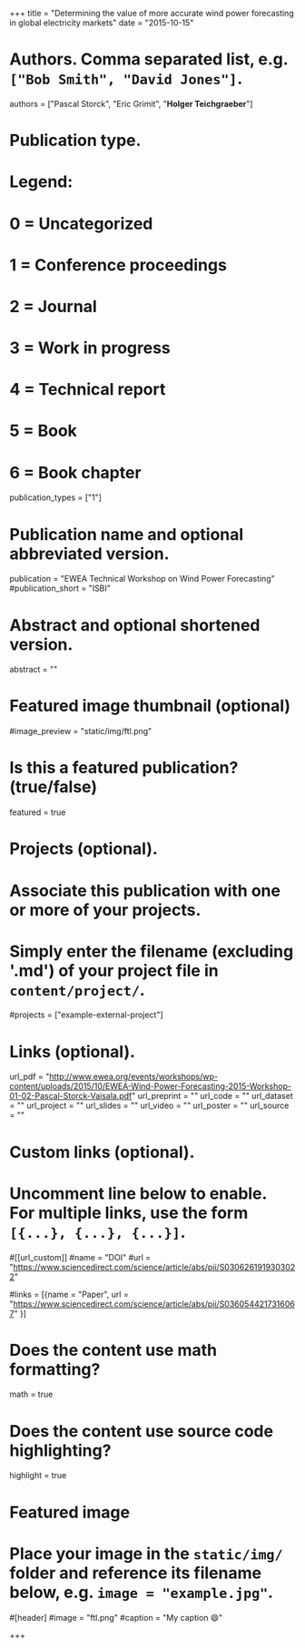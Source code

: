 
+++
title = "Determining the value of more accurate wind power forecasting in global electricity markets"
date = "2015-10-15"

# Authors. Comma separated list, e.g. `["Bob Smith", "David Jones"]`.

authors = ["Pascal Storck", "Eric Grimit", "**Holger Teichgraeber**"]

# Publication type.
# Legend:
# 0 = Uncategorized
# 1 = Conference proceedings
# 2 = Journal
# 3 = Work in progress
# 4 = Technical report
# 5 = Book
# 6 = Book chapter
publication_types = ["1"]

# Publication name and optional abbreviated version.
publication = "EWEA Technical Workshop on Wind Power Forecasting"
#publication_short = "ISBI"

# Abstract and optional shortened version.

abstract = "" 


# Featured image thumbnail (optional)
#image_preview = "static/img/ftl.png"

# Is this a featured publication? (true/false)
featured = true

# Projects (optional).
#   Associate this publication with one or more of your projects.
#   Simply enter the filename (excluding '.md') of your project file in `content/project/`.
#projects = ["example-external-project"]

# Links (optional).
url_pdf = "http://www.ewea.org/events/workshops/wp-content/uploads/2015/10/EWEA-Wind-Power-Forecasting-2015-Workshop-01-02-Pascal-Storck-Vaisala.pdf"
url_preprint = ""
url_code = ""
url_dataset = ""
url_project = ""
url_slides = ""
url_video = ""
url_poster = ""
url_source = ""

# Custom links (optional).
#   Uncomment line below to enable. For multiple links, use the form `[{...}, {...}, {...}]`.
#[[url_custom]]
#name = "DOI"
#url = "https://www.sciencedirect.com/science/article/abs/pii/S0306261919303022"

#links = [{name = "Paper", url = "https://www.sciencedirect.com/science/article/abs/pii/S0360544217316067" }]

# Does the content use math formatting?
math = true

# Does the content use source code highlighting?
highlight = true
  
# Featured image
# Place your image in the `static/img/` folder and reference its filename below, e.g. `image = "example.jpg"`.
#[header]
#image = "ftl.png"
#caption = "My caption :smile:"

+++

